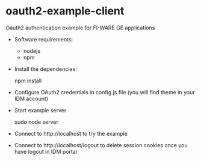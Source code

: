 oauth2-example-client
===================

Oauth2 authentication example for FI-WARE GE applications

- Software requirements:

	+ nodejs 
	+ npm

- Install the dependencies: 

	npm install

- Configure OAuth2 credentials in config.js file (you will find theme in your IDM account)

- Start example server

	sudo node server

- Connect to http://localhost to try the example 

* Connect to http://localhost/logout to delete session cookies once you have logout in IDM portal

